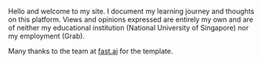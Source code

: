 Hello and welcome to my site. I document my learning journey and thoughts on this platform. Views and opinions expressed are entirely my own and are of neither my educational institution (National University of Singapore) nor my employment (Grab).

Many thanks to the team at [fast.ai](https://www.fast.ai) for the template.
